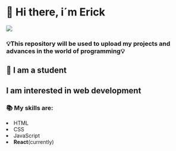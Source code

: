 <h1>👋 Hi there, i´m Erick</h1>
<img src='https://github.com/ediaz-ce/ediaz-ce/blob/main/banner.png'>
<h3>💡This repository will be used to upload my projects and advances in the world of programming💡</h3>
<h2>📖 I am a student</h2>
<h2>I am interested in web development</h2>
<h3>📚 My skills are:</h3>
<li>HTML</li>
<li>CSS</li>
<li>JavaScript</li>
<li><strong>React</strong>(currently)</li>
